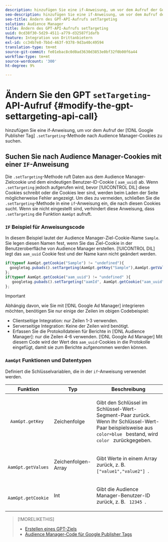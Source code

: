 ```yaml
---
description: hinzufügen Sie eine if-Anweisung, um vor dem Aufruf der Google Publisher Tag .setTargeting-Methode nach Audience Manager-Cookies zu suchen.
seo-description: hinzufügen Sie eine if-Anweisung, um vor dem Aufruf der Google Publisher Tag .setTargeting-Methode nach Audience Manager-Cookies zu suchen.
seo-title: Ändern des GPT-API-Aufrufs setTargeting
solution: Audience Manager
title: Ändern des GPT-API-Aufrufs setTargeting
uuid: 0cd38f30-5d29-4511-a779-d32587f1dafb
feature: Integration von Drittanbietern
exl-id: cc34b7e8-7bbd-463f-9378-9d3a40c49594
translation-type: tm+mt
source-git-commit: fe01ebac8c0d0ad3630d3853e0bf32f0b00f6a44
workflow-type: tm+mt
source-wordcount: '300'
ht-degree: 9%

---
```


# Ändern Sie den GPT `setTargeting`-API-Aufruf {#modify-the-gpt-settargeting-api-call}

hinzufügen Sie eine if-Anweisung, um vor dem Aufruf der [!DNL Google Publisher Tag] `.setTargeting`-Methode nach Audience Manager-Cookies zu suchen.

## Suchen Sie nach Audience Manager-Cookies mit einer `IF`-Anweisung

Die `.setTargeting`-Methode ruft Daten aus dem Audience Manager-Zielcookie und dem eindeutigen Benutzer-ID-Cookie ( `aam_uuid`) ab. Wenn `.setTargeting` jedoch aufgerufen wird, bevor [!UICONTROL DIL] diese Cookies schreibt oder die Cookies leer sind, werden beim Laden der Seite möglicherweise Fehler angezeigt. Um dies zu vermeiden, schließen Sie die `.setTargeting`-Methode in eine `if`-Anweisung ein, die nach diesen Cookies sucht. Wenn sie nicht eingestellt sind, verhindert diese Anweisung, dass `.setTargeting` die Funktion `AamGpt` aufruft.

### `IF` Beispiel für Anweisungscode

In diesem Beispiel lautet der Audience Manager-Ziel-Cookie-Name `Sample`. Sie legen diesen Namen fest, wenn Sie das Ziel-Cookie in der Benutzeroberfläche von Audience Manager erstellen. [!UICONTROL DIL] legt das  `aam_uuid` Cookie fest und der Name kann nicht geändert werden.

```js
if(typeof AamGpt.getCookie("Sample") != "undefined"){ 
  googletag.pubads().setTargeting(AamGpt.getKey("Sample"),AamGpt.getValues("Sample")); 
}; 
if(typeof AamGpt.getCookie("aam_uuid") != "undefined" ){ 
   googletag.pubads().setTargeting("aamId", AamGpt.getCookie("aam_uuid")); 
};
```

>[!IMPORTANT]
>
>Abhängig davon, wie Sie mit [!DNL Google Ad Manager] integrieren möchten, benötigen Sie nur einige der Zeilen im obigen Codebeispiel:
>
>* Clientseitige Integration: nur Zeilen 1-3 verwenden.
>* Serverseitige Integration: Keine der Zeilen wird benötigt.
>* Erfassen Sie die Protokolldateien für Berichte in [!DNL Audience Manager]: nur die Zeilen 4-6 verwenden. [!DNL Google Ad Manager] Mit diesem Code wird der Wert des `aam_uuid`-Cookies in die Protokolle eingefügt, damit sie zum Berichte aufgenommen werden können.


### `AamGpt` Funktionen und Datentypen

Definiert die Schlüsselvariablen, die in der `if`-Anweisung verwendet werden.

<table id="table_881391C9BDDF4FACAFC37A47B14B31A1"> 
 <thead> 
  <tr> 
   <th colname="col1" class="entry"> Funktion </th> 
   <th colname="col2" class="entry"> Typ </th> 
   <th colname="col3" class="entry"> Beschreibung </th> 
  </tr> 
 </thead>
 <tbody> 
  <tr> 
   <td colname="col1"> <p> <code> AamGpt.getKey </code> </p> </td> 
   <td colname="col2"> <p>Zeichenfolge </p> </td> 
   <td colname="col3"> <p>Gibt den Schlüssel im Schlüssel-Wert-Segment-Paar zurück. Wenn Ihr Schlüssel-Wert-Paar beispielsweise aus <code> color=blue </code> bestand, wird <code> color </code> zurückgegeben. </p> </td> 
  </tr> 
  <tr> 
   <td colname="col1"> <p> <code> AamGpt.getValues </code> </p> </td> 
   <td colname="col2"> <p>Zeichenfolgen-Array </p> </td> 
   <td colname="col3"> <p>Gibt Werte in einem Array zurück, z. B. <code> ["value1","value2"] </code>. </p> </td> 
  </tr> 
  <tr> 
   <td colname="col1"> <p> <code> AamGpt.getCookie </code> </p> </td> 
   <td colname="col2"> <p>Int </p> </td> 
   <td colname="col3"> <p>Gibt die Audience Manager-Benutzer-ID zurück, z. B. <code> 12345 </code>. </p> </td> 
  </tr>
 </tbody>
</table>

>[!MORELIKETHIS]
>
>* [Erstellen eines GPT-Ziels](../../integration/gpt-aam-destination/gpt-aam-create-destination.md)
>* [Audience Manager-Code für Google Publisher Tags](../../integration/gpt-aam-destination/gpt-aam-aamgpt-code.md)

